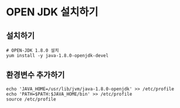 # OPEN JDK 설치하기

## 설치하기

```text
# OPEN-JDK 1.8.0 설치
yum install -y java-1.8.0-openjdk-devel
```

## 환경변수 추가하기

```text
echo 'JAVA_HOME=/usr/lib/jvm/java-1.8.0-openjdk' >> /etc/profile
echo 'PATH=$PATH:$JAVA_HOME/bin' >> /etc/profile
source /etc/profile
```



